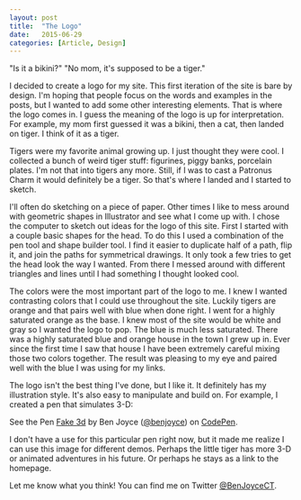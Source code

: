```yaml
---
layout: post
title:  "The Logo"
date:   2015-06-29
categories: [Article, Design]
---
```

"Is it a bikini?" "No mom, it's supposed to be a tiger."

I decided to create a logo for my site. This first iteration of the site is bare by design. I'm hoping that people focus on the words and examples in the posts, but I wanted to add some other interesting elements. That is where the logo comes in. I guess the meaning of the logo is up for interpretation. For example, my mom first guessed it was a bikini, then a cat, then landed on tiger. I think of it as a tiger.

Tigers were my favorite animal growing up. I just thought they were cool. I collected a bunch of weird tiger stuff: figurines, piggy banks, porcelain plates. I'm not that into tigers any more. Still, if I was to cast a Patronus Charm it would definitely be a tiger. So that's where I landed and I started to sketch.

I'll often do sketching on a piece of paper. Other times I like to mess around with geometric shapes in Illustrator and see what I come up with. I chose the computer to sketch out ideas for the logo of this site. First I started with a couple basic shapes for the head. To do this I used a combination of the pen tool and shape builder tool. I find it easier to duplicate half of a path, flip it, and join the paths for symmetrical drawings. It only took a few tries to get the head look the way I wanted. From there I messed around with different triangles and lines until I had something I thought looked cool.

The colors were the most important part of the logo to me. I knew I wanted contrasting colors that I could use throughout the site. Luckily tigers are orange and that pairs well with blue when done right. I went for a highly saturated orange as the base. I knew most of the site would be white and gray so I wanted the logo to pop. The blue is much less saturated. There was a highly saturated blue and orange house in the town I grew up in. Ever since the first time I saw that house I have been extremely careful mixing those two colors together. The result was pleasing to my eye and paired well with the blue I was using for my links.

The logo isn't the best thing I've done, but I like it. It definitely has my illustration style. It's also easy to manipulate and build on. For example, I created a pen that simulates 3-D:

<p data-height="561" data-theme-id="16322" data-slug-hash="gpoRLM" data-default-tab="result" data-user="benjoyce" class='codepen'>See the Pen <a href='http://codepen.io/benjoyce/pen/gpoRLM/'>Fake 3d</a> by Ben Joyce (<a href='http://codepen.io/benjoyce'>@benjoyce</a>) on <a href='http://codepen.io'>CodePen</a>.</p>
<script async src="//assets.codepen.io/assets/embed/ei.js"></script>

I don't have a use for this particular pen right now, but it made me realize I can use this image for different demos. Perhaps the little tiger has more 3-D or animated adventures in his future. Or perhaps he stays as a link to the homepage.

Let me know what you think! You can find me on Twitter [@BenJoyceCT](https://twitter.com/BenJoyceCT).
